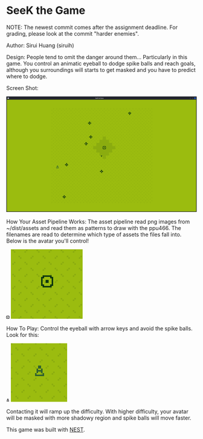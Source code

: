 # SeeK the Game

NOTE: The newest commit comes after the assignment deadline. For grading, please look at the commit "harder enemies".

Author: Sirui Huang (siruih)

Design: People tend to omit the danger around them... Particularly in this game. You control an animatic eyeball to dodge spike balls and reach goals, although you surroundings will starts to get masked and you have to predict where to dodge.

Screen Shot:

![Screen Shot](screenshot.png)

How Your Asset Pipeline Works:
The asset pipeline read png images from ~/dist/assets and read them as patterns to draw with the ppu466. The filenames are 
read to determine which type of assets the files fall into. Below is the avatar you'll control!

![Eyeball](/dist/assets/eye_idle.png)
![LargeEyeball](/dist/post/EyePic.png)

How To Play:
Control the eyeball with arrow keys and avoid the spike balls. Look for this:

![Goal](/dist/assets/goal.png)
![LargeGoal](/dist/post/GoalPic.png)

Contacting it will ramp up the difficulty. With higher difficulty, your avatar will be masked with more shadowy region and
spike balls will move faster. 

This game was built with [NEST](NEST.md).

